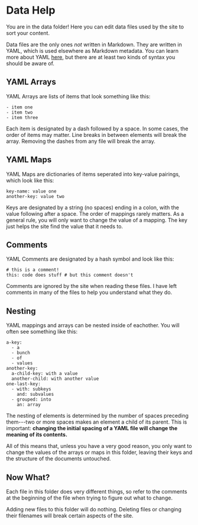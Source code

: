 # Data Help

You are in the data folder! Here you can edit data files used by the site to sort your content.

Data files are the only ones _not_ written in Markdown. They are written in YAML, which is used elsewhere as Markdown metadata. You can learn more about YAML [here](https://learn.getgrav.org/advanced/yaml), but there are at least two kinds of syntax you should be aware of.

## YAML Arrays

YAML Arrays are lists of items that look something like this:

```
- item one
- item two
- item three
```

Each item is designated by a dash followed by a space. In some cases, the order of items may matter. Line breaks in between elements will break the array. Removing the dashes from any file will break the array.

## YAML Maps

YAML Maps are dictionaries of items seperated into key-value pairings, which look like this:

```
key-name: value one
another-key: value two
```

Keys are designated by a string (no spaces) ending in a colon, with the value following after a space. The order of mappings rarely matters. As a general rule, you will only want to change the value of a mapping. The key just helps the site find the value that it needs to.

## Comments

YAML Comments are designated by a hash symbol and look like this:

```
# this is a comment!
this: code does stuff # but this comment doesn't
```

Comments are ignored by the site when reading these files. I have left comments in many of the files to help you understand what they do.

## Nesting

YAML mappings and arrays can be nested inside of eachother. You will often see something like this:

```
a-key:
  - a
  - bunch
  - of
  - values
another-key:
  a-child-key: with a value
  another-child: with another value
one-last-key:
  - with: subkeys
    and: subvalues
  - grouped: into
    an: array
```

The nesting of elements is determined by the number of spaces preceding them---two or more spaces makes an element a child of its parent. This is important: **changing the initial spacing of a YAML file will change the meaning of its contents.**

All of this means that, unless you have a very good reason, you only want to change the values of the arrays or maps in this folder, leaving their keys and the structure of the documents untouched.

## Now What?

Each file in this folder does very different things, so refer to the comments at the beginning of the file when trying to figure out what to change.

Adding new files to this folder will do nothing. Deleting files or changing their filenames will break certain aspects of the site.
